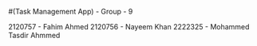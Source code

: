 #(Task Management App) - Group - 9 

2120757 - Fahim Ahmed
2120756 - Nayeem Khan
2222325 - Mohammed Tasdir Ahmmed
